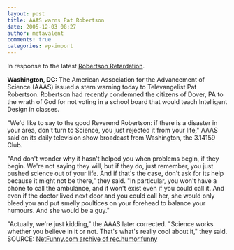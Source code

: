 ```yaml
---
layout: post
title: AAAS warns Pat Robertson
date: 2005-12-03 08:27
author: metavalent
comments: true
categories: wp-import
---
```

In response to the latest <a href="http://www.cnn.com/2005/US/11/10/religion.robertson.reut/">Robertson Retardation</a>.

<strong>Washington, DC: </strong>The American Association for the Advancement of Science (AAAS) issued a stern warning today to Televangelist Pat Robertson. Robertson had recently condemned the citizens of Dover, PA to the wrath of God for not voting in a school board that would teach Intelligent Design in classes.

"We'd like to say to the good Reverend Robertson: if there is a disaster in your area, don't turn to Science, you just rejected it from your life," AAAS said on its daily television show broadcast from Washington, the 3.14159 Club.

"And don't wonder why it hasn't helped you when problems begin, if they begin. We're not saying they will, but if they do, just remember, you just pushed science out of your life. And if that's the case, don't ask for its help because it might not be there," they said. "In particular, you won't have a phone to call the ambulance, and it won't exist even if you could call it. And even if the doctor lived next door and you could call her, she would only bleed you and put smelly poultices on your forehead to balance your humours. And she would be a guy."

"Actually, we're just kidding," the AAAS later corrected. "Science works whether you believe in it or not. That's what's really cool about it," they said.  SOURCE:
<a href="http://www.netfunny.com/rhf/jokes/05/Nov/science.html">NetFunny.com archive of rec.humor.funny</a>
